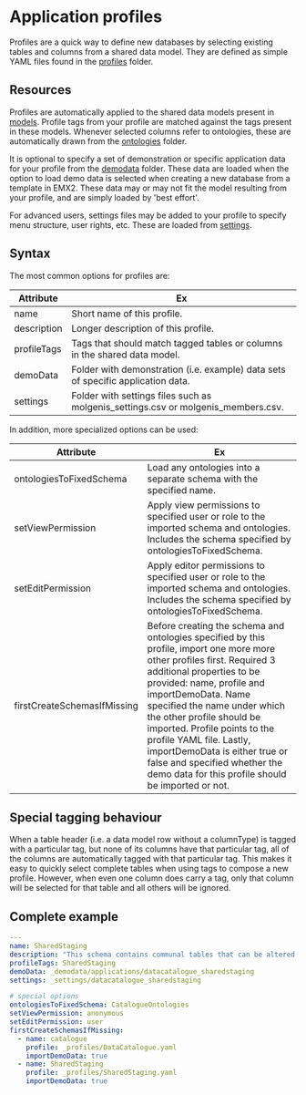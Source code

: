 # Application profiles

Profiles are a quick way to define new databases by selecting existing tables and columns from a shared data model.
They are defined as simple YAML files found in the [profiles](../../data/_profiles) folder.

## Resources
Profiles are automatically applied to the shared data models present in [models](../../data/_models).
Profile tags from your profile are matched against the tags present in these models.
Whenever selected columns refer to ontologies, these are automatically drawn from the [ontologies](../../data/_ontologies) folder.

It is optional to specify a set of demonstration or specific application data for your profile from the [demodata](../../data/_demodata) folder.
These data are loaded when the option to load demo data is selected when creating a new database from a template in EMX2.
These data may or may not fit the model resulting from your profile, and are simply loaded by 'best effort'.

For advanced users, settings files may be added to your profile to specify menu structure, user rights, etc.
These are loaded from [settings](../../data/_settings).

## Syntax

The most common options for profiles are:

| Attribute   | Ex                                                                                |
|-------------|-----------------------------------------------------------------------------------|
| name        | Short name of this profile.                                                       |
| description | Longer description of this profile.                                               |
| profileTags | Tags that should match tagged tables or columns in the shared data model.         |
| demoData    | Folder with demonstration (i.e. example) data sets of specific application data.  |
| settings    | Folder with settings files such as molgenis_settings.csv or molgenis_members.csv. |

In addition, more specialized options can be used:

| Attribute               | Ex                                                                                                                                                                                                                                                                                                                                                                                                                                                   |
|-------------------------|------------------------------------------------------------------------------------------------------------------------------------------------------------------------------------------------------------------------------------------------------------------------------------------------------------------------------------------------------------------------------------------------------------------------------------------------------|
| ontologiesToFixedSchema | Load any ontologies into a separate schema with the specified name.                                                                                                                                                                                                                                                                                                                                                                                  |
| setViewPermission       | Apply view permissions to specified user or role to the imported schema and ontologies. Includes the schema specified by ontologiesToFixedSchema.                                                                                                                                                                                                                                                                                                    |
| setEditPermission       | Apply editor permissions to specified user or role to the imported schema and ontologies. Includes the schema specified by ontologiesToFixedSchema.                                                                                                                                                                                                                                                                                                  |
| firstCreateSchemasIfMissing | Before creating the schema and ontologies specified by this profile, import one more more other profiles first. Required 3 additional properties to be provided: name, profile and importDemoData. Name specified the name under which the other profile should be imported. Profile points to the profile YAML file. Lastly, importDemoData is either true or false and specified whether the demo data for this profile should be imported or not. |

## Special tagging behaviour

When a table header (i.e. a data model row without a columnType) is tagged with a particular tag,  but none of its columns have that particular tag, all of the columns are automatically tagged with that particular tag.
This makes it easy to quickly select complete tables when using tags to compose a new profile.
However, when even one column does carry a tag, only that column will be selected for that table and all others will be ignored.

## Complete example
```yaml
---
name: SharedStaging
description: "This schema contains communal tables that can be altered by all users."
profileTags: SharedStaging
demoData: _demodata/applications/datacatalogue_sharedstaging
settings: _settings/datacatalogue_sharedstaging

# special options
ontologiesToFixedSchema: CatalogueOntologies
setViewPermission: anonymous
setEditPermission: user
firstCreateSchemasIfMissing:
  - name: catalogue
    profile: _profiles/DataCatalogue.yaml
    importDemoData: true
  - name: SharedStaging
    profile: _profiles/SharedStaging.yaml
    importDemoData: true
```
